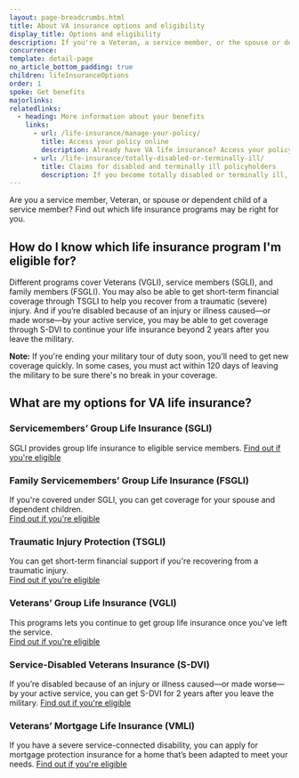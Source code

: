 ```yaml
---
layout: page-breadcrumbs.html
title: About VA insurance options and eligibility
display_title: Options and eligibility
description: If you're a Veteran, a service member, or the spouse or dependent child of a service member, find out which VA life insurance program may be right for you. If you're ending your active-duty service, in some cases you must act within 120 days of leaving the military to ensure no lapse in coverage.
concurrence:
template: detail-page
no_article_bottom_padding: true
children: lifeInsuranceOptions
order: 1
spoke: Get benefits
majorlinks:
relatedlinks:
  - heading: More information about your benefits
    links:
      - url: /life-insurance/manage-your-policy/
        title: Access your policy online
        description: Already have VA life insurance? Access your policy online.
      - url: /life-insurance/totally-disabled-or-terminally-ill/
        title: Claims for disabled and terminally ill policyholders
        description: If you become totally disabled or terminally ill, find out if you can get certain benefits.
---
```


<div class="va-introtext">

Are you a service member, Veteran, or spouse or dependent child of a service member? Find out which life insurance programs may be right for you. <br>

</div>

## How do I know which life insurance program I'm eligible for?

Different programs cover Veterans (VGLI), service members (SGLI), and family members (FSGLI). You may also be able to get short-term financial coverage through TSGLI to help you recover from a traumatic (severe) injury. And if you’re disabled because of an injury or illness caused—or made worse—by your active service, you may be able to get coverage through S-DVI to continue your life insurance beyond 2 years after you leave the military.

**Note:** If you're ending your military tour of duty soon, you’ll need to get new coverage quickly. In some cases, you must act within 120 days of leaving the military to be sure there's no break in your coverage.

## What are my options for VA life insurance? 

### Servicemembers’ Group Life Insurance (SGLI)
SGLI provides group life insurance to eligible service members. [Find out if you're eligible](/life-insurance/options-eligibility/sgli/)

### Family Servicemembers’ Group Life Insurance (FSGLI)
If you're covered under SGLI, you can get coverage for your spouse and dependent children.<br> [Find out if you're eligible](/life-insurance/options-eligibility/fsgli/)

### Traumatic Injury Protection (TSGLI)
You can get short-term financial support if you're recovering from a traumatic injury. <br>[Find out if you're eligible](/life-insurance/options-eligibility/tsgli/)

### Veterans’ Group Life Insurance (VGLI)
This programs lets you continue to get group life insurance once you've left the service. <br>[Find out if you're eligible](/life-insurance/options-eligibility/vgli/)

### Service-Disabled Veterans Insurance (S-DVI)
If you’re disabled because of an injury or illness caused—or made worse—by your active service, you can get S-DVI for 2 years after you leave the military. [Find out if you're eligible](/life-insurance/options-eligibility/s-dvi/)

### Veterans’ Mortgage Life Insurance (VMLI)
If you have a severe service-connected disability, you can apply for mortgage protection insurance for a home that’s been adapted to meet your needs. [Find out if you're eligible](/life-insurance/options-eligibility/vmli/)

